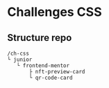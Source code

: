 # Challenges CSS

## Structure repo

    /ch-css
    └ junior
       └ frontend-mentor
           ├ nft-preview-card
           └ qr-code-card